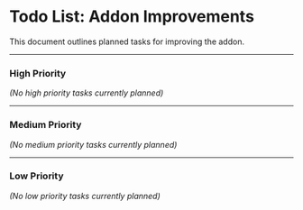 # Todo List: Addon Improvements

This document outlines planned tasks for improving the addon.

---

### High Priority

*(No high priority tasks currently planned)*

---

### Medium Priority

*(No medium priority tasks currently planned)*

---

### Low Priority

*(No low priority tasks currently planned)*
